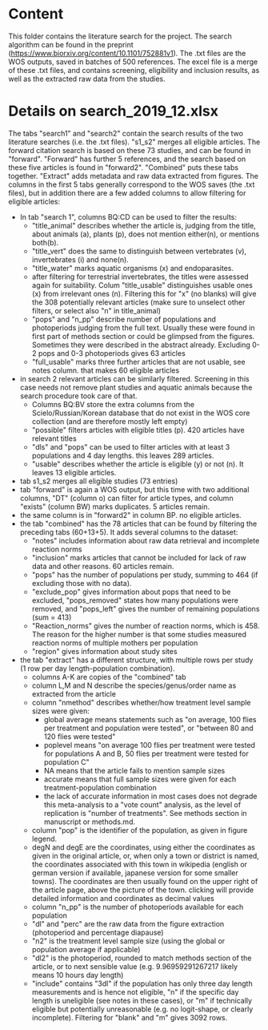 # Content  

This folder contains the literature search for the project. The search algorithm can be found in the preprint (https://www.biorxiv.org/content/10.1101/752881v1). The .txt files are the WOS outputs, saved in batches of 500 references. The excel file is a merge of these .txt files, and contains screening, eligibility and inclusion results, as well as the extracted raw data from the studies.

# Details on search_2019_12.xlsx   
The tabs "search1" and "search2" contain the search results of the two literature searches (i.e. the .txt files). "s1_s2" merges all eligible articles. The forward citation search is based on these 73 studies, and can be found in "forward". "Forward" has further 5 references, and the search based on these five articles is found in "forward2". "Combined" puts these tabs together. "Extract" adds metadata and raw data extracted from figures. The columns in the first 5 tabs generally correspond to the WOS saves (the .txt files), but in addition there are a few added columns to allow filtering for eligible articles:
* In tab "search 1", columns BQ:CD can be used to filter the results:
    * "title_animal" describes whether the article is, judging from the title, about animals (a), plants (p), does not mention either(n), or mentions both(b). 
    * "title_vert" does the same to distinguish between vertebrates (v), invertebrates (i) and none(n).
    * "title_water" marks aquatic organisms (x) and endoparasites. 
    * after filtering for terrestrial invertebrates, the titles were assessed again for suitability. Colum "title_usable" distinguishes usable ones (x) from irrelevant ones (n). Filtering this for "x" (no blanks) will give the 308 potentially relevant articles (make sure to unselect other filters, or select also "n" in title_animal)
    * "pops" and "n_pp" describe number of populations and photoperiods judging from the full text. Usually these were found in first part of methods section or could be glimpsed from the figures. Sometimes they were described in the abstract already. Excluding 0-2 pops and 0-3 photoperiods gives 63 articles
    * "full_usable" marks three further articles that are not usable, see notes column. that makes 60 eligible articles
* in search 2 relevant articles can be similarly filtered. Screening in this case needs not remove plant studies and aquatic animals because the search procedure took care of that.
    * Columns BQ:BV store the extra columns from the Scielo/Russian/Korean database that do not exist in the WOS core collection (and are therefore mostly left empty)
    * "possible" filters articles with eligible titles (p). 420 articles have relevant titles
    * "dls" and "pops" can be used to filter articles with at least 3 populations and 4 day lengths. this leaves 289 articles. 
    * "usable" describes whether the article is eligible (y) or not (n). It leaves 13 eligible articles.
* tab s1_s2 merges all eligible studies (73 entries)
* tab "forward" is again a WOS output, but this time with two additional columns, "DT" (column o) can filter for article types, and column "exists" (column BW) marks duplicates. 5 articles remain.
* the same column is in "forward2" in column BP. no eligible articles.
* the tab "combined" has the 78 articles that can be found by filtering the preceding tabs (60+13+5). It adds several columns to the dataset:
    * "notes" includes information about raw data retrieval and incomplete reaction norms
    * "inclusion" marks articles that cannot be included for lack of raw data and other reasons. 60 articles remain.
    * "pops" has the number of populations per study, summing to 464 (if excluding those with no data).
    * "exclude_pop" gives information about pops that need to be excluded, "pops_removed" states how many populations were removed, and "pops_left" gives the number of remaining populations (sum = 413)
    * "Reaction_norms" gives the number of reaction norms, which is 458. The reason for the higher number is that some studies measured reaction norms of multiple mothers per population
    * "region" gives information about study sites
* the tab "extract" has a different structure, with multiple rows per study (1 row per day length-population combination). 
    * columns A-K are copies of the "combined" tab
    * column L,M and N describe the species/genus/order name as extracted from the article
    * column "nmethod" describes whether/how treatment level sample sizes were given: 
        * global average means statements such as "on average, 100 flies per treatment and population were tested", or "between 80 and 120 flies were tested"  
        * poplevel means "on average 100 flies per treatment were tested for populations A and B, 50 flies per treatment were tested for population C"
        * NA means that the article fails to mention sample sizes
        * accurate means that full sample sizes were given for each treatment-population combination
        * the lack of accurate information in most cases does not degrade this meta-analysis to a "vote count" analysis, as the level of replication is "number of treatments". See methods section in manuscript or methods.md.
    * column "pop" is the identifier of the population, as given in figure legend. 
    * degN and degE are the coordinates, using either the coordinates as given in the original article, or, when only a town or district is named, the coordinates associated with this town in wikipedia (english or german version if available, japanese version for some smaller towns). The coordinates are then usually found on the upper right of the article page, above the picture of the town. clicking will provide detailed information and coordinates as decimal values
    * column "n_pp" is the number of photoperiods available for each population
    * "dl" and "perc" are the raw data from the figure extraction (photoperiod and percentage diapause)
    * "n2" is the treatment level sample size (using the global or population average if applicable)
    * "dl2" is the photoperiod, rounded to match methods section of the article, or to next sensible value (e.g. 9.96959291267217 likely means 10 hours day length)
    * "include" contains "3dl" if the population has only three day length measurements and is hence not eligible, "n" if the specific day length is uneligible (see notes in these cases), or "m" if technically eligible but potentially unreasonable (e.g. no logit-shape, or clearly incomplete). Filtering for "blank" and "m" gives 3092 rows.
